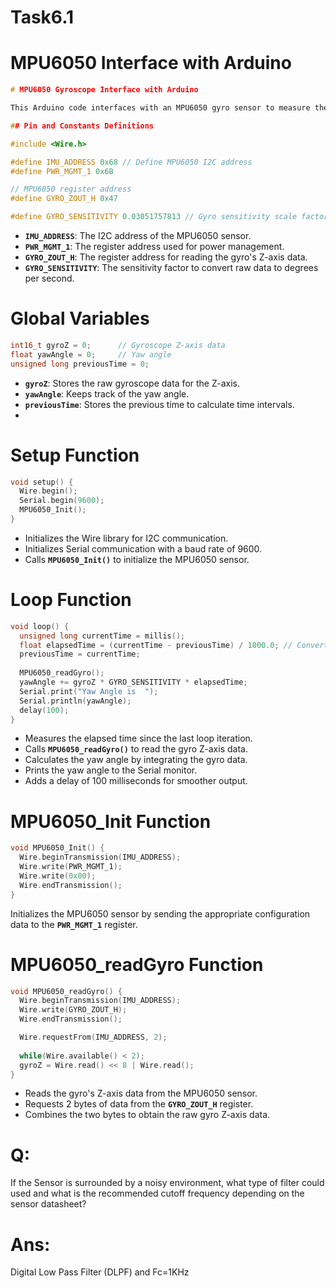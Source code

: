 # Task6.1

# MPU6050 Interface with Arduino

```cpp
# MPU6050 Gyroscope Interface with Arduino

This Arduino code interfaces with an MPU6050 gyro sensor to measure the yaw angle and displays it on the Serial monitor.

## Pin and Constants Definitions

#include <Wire.h>

#define IMU_ADDRESS 0x68 // Define MPU6050 I2C address
#define PWR_MGMT_1 0x6B

// MPU6050 register address
#define GYRO_ZOUT_H 0x47

#define GYRO_SENSITIVITY 0.03051757813 // Gyro sensitivity scale factor for ±1000 degrees/sec, Sensitivity = 2000 / 2^16.
```

- **`IMU_ADDRESS`**: The I2C address of the MPU6050 sensor.
- **`PWR_MGMT_1`**: The register address used for power management.
- **`GYRO_ZOUT_H`**: The register address for reading the gyro's Z-axis data.
- **`GYRO_SENSITIVITY`**: The sensitivity factor to convert raw data to degrees per second.

# ****Global Variables****

```cpp
int16_t gyroZ = 0;      // Gyroscope Z-axis data
float yawAngle = 0;     // Yaw angle
unsigned long previousTime = 0;
```

- **`gyroZ`**: Stores the raw gyroscope data for the Z-axis.
- **`yawAngle`**: Keeps track of the yaw angle.
- **`previousTime`**: Stores the previous time to calculate time intervals.
- 

# ****Setup Function****

```cpp
void setup() {
  Wire.begin();
  Serial.begin(9600);
  MPU6050_Init();
}
```

- Initializes the Wire library for I2C communication.
- Initializes Serial communication with a baud rate of 9600.
- Calls **`MPU6050_Init()`** to initialize the MPU6050 sensor.

# ****Loop Function****

```cpp
void loop() {
  unsigned long currentTime = millis();
  float elapsedTime = (currentTime - previousTime) / 1000.0; // Convert to seconds
  previousTime = currentTime;
  
  MPU6050_readGyro();
  yawAngle += gyroZ * GYRO_SENSITIVITY * elapsedTime;
  Serial.print("Yaw Angle is  ");
  Serial.println(yawAngle);
  delay(100);
}
```

- Measures the elapsed time since the last loop iteration.
- Calls **`MPU6050_readGyro()`** to read the gyro Z-axis data.
- Calculates the yaw angle by integrating the gyro data.
- Prints the yaw angle to the Serial monitor.
- Adds a delay of 100 milliseconds for smoother output.

# ****MPU6050_Init Function****

```cpp
void MPU6050_Init() {
  Wire.beginTransmission(IMU_ADDRESS);
  Wire.write(PWR_MGMT_1);
  Wire.write(0x00);    
  Wire.endTransmission();
}
```

Initializes the MPU6050 sensor by sending the appropriate configuration data to the **`PWR_MGMT_1`** register.

# ****MPU6050_readGyro Function****

```cpp
void MPU6050_readGyro() {
  Wire.beginTransmission(IMU_ADDRESS);
  Wire.write(GYRO_ZOUT_H);
  Wire.endTransmission();

  Wire.requestFrom(IMU_ADDRESS, 2);
  
  while(Wire.available() < 2);
  gyroZ = Wire.read() << 8 | Wire.read();
}
```

- Reads the gyro's Z-axis data from the MPU6050 sensor.
- Requests 2 bytes of data from the **`GYRO_ZOUT_H`** register.
- Combines the two bytes to obtain the raw gyro Z-axis data.

# Q:

If the Sensor is surrounded by a noisy environment, what type of
filter could used and what is the recommended cutoff frequency
depending on the sensor datasheet?

# Ans:

 Digital Low Pass Filter (DLPF) and Fc=1KHz